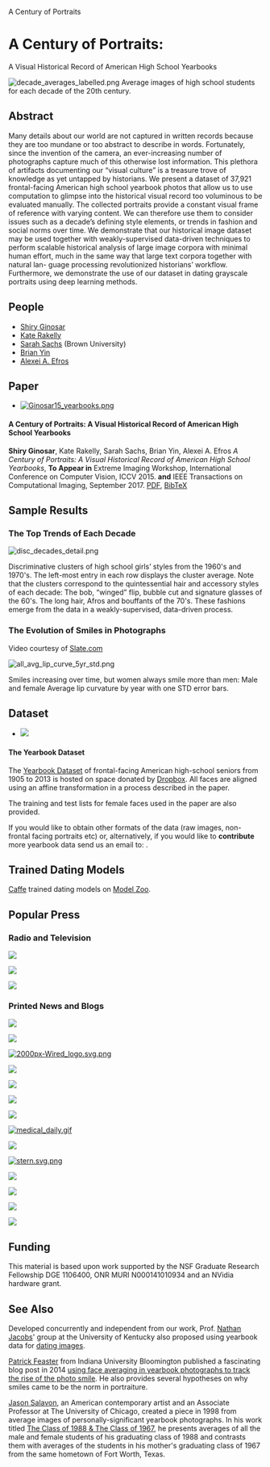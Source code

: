 A Century of Portraits

# A Century of Portraits:

A Visual Historical Record of American High School Yearbooks

 ![decade_averages_labelled.png](../_resources/29cf7f4adc03aec52ac124e7e8e63b03.png)
Average images of high school students for each decade of the 20th century.

## Abstract

Many details about our world are not captured in written records because they are too mundane or too abstract to describe in words. Fortunately, since the invention of the camera, an ever-increasing number of photographs capture much of this otherwise lost information. This plethora of artifacts documenting our “visual culture” is a treasure trove of knowledge as yet untapped by historians. We present a dataset of 37,921 frontal-facing American high school yearbook photos that allow us to use computation to glimpse into the historical visual record too voluminous to be evaluated manually. The collected portraits provide a constant visual frame of reference with varying content. We can therefore use them to consider issues such as a decade’s defining style elements, or trends in fashion and social norms over time. We demonstrate that our historical image dataset may be used together with weakly-supervised data-driven techniques to perform scalable historical analysis of large image corpora with minimal human effort, much in the same way that large text corpora together with natural lan- guage processing revolutionized historians’ workflow. Furthermore, we demonstrate the use of our dataset in dating grayscale portraits using deep learning methods.

## People

- [Shiry Ginosar](http://www.eecs.berkeley.edu/~shiry/)
- [Kate Rakelly](http://people.eecs.berkeley.edu/~rakelly/)
- [Sarah Sachs](http://www.sarahmsachs.com/) (Brown University)
- [Brian Yin](http://www.linkedin.com/pub/brian-yin/86/143/b83)
- [Alexei A. Efros](http://www.eecs.berkeley.edu/~efros/)

## Paper

- [![Ginosar15_yearbooks.png](../_resources/39e635c256deab5aef1b1f7d4421567f.png)](http://people.eecs.berkeley.edu/~shiry/publications/IEEE_yearbooks.pdf)

#### A Century of Portraits: A Visual Historical Record of American High School Yearbooks

 **Shiry Ginosar**, Kate Rakelly, Sarah Sachs, Brian Yin, Alexei A. Efros *A Century of Portraits: A Visual Historical Record of American High School Yearbooks*, **To Appear in** Extreme Imaging Workshop, International Conference on Computer Vision, ICCV 2015. **and** IEEE Transactions on Computational Imaging, September 2017. [PDF](http://people.eecs.berkeley.edu/~shiry/publications/IEEE_yearbooks.pdf), [BibTeX](http://people.eecs.berkeley.edu/~shiry/projects/yearbooks/yearbooks.html#yearbooks)

## Sample Results

### The Top Trends of Each Decade

 ![disc_decades_detail.png](../_resources/eede276480e7d65e54b9bbdae7820009.png)

Discriminative clusters of high school girls’ styles from the 1960's and 1970's. The left-most entry in each row displays the cluster average. Note that the clusters correspond to the quintessential hair and accessory styles of each decade: The bob, “winged” flip, bubble cut and signature glasses of the 60's. The long hair, Afros and bouffants of the 70's. These fashions emerge from the data in a weakly-supervised, data-driven process.

### The Evolution of Smiles in Photographs

Video courtesy of [Slate.com](http://www.slate.com/)

 ![all_avg_lip_curve_5yr_std.png](../_resources/eab73f6f97f206fa367b516025a0b573.png)

Smiles increasing over time, but women always smile more than men: Male and female Average lip curvature by year with one STD error bars.

## Dataset

- [![](../_resources/4a52ec4966402b8039ea7af5121146aa.png)](https://www.dropbox.com/s/ubjjoo0b2wz4vgz/faces_aligned_small_mirrored_co_aligned_cropped_cleaned.tar.gz?dl=0)

#### The Yearbook Dataset

The [Yearbook Dataset](https://www.dropbox.com/s/ubjjoo0b2wz4vgz/faces_aligned_small_mirrored_co_aligned_cropped_cleaned.tar.gz?dl=0) of frontal-facing American high-school seniors from 1905 to 2013 is hosted on space donated by [Dropbox](https://www.dropbox.com/). All faces are aligned using an affine transformation in a process described in the paper.

The training and test lists for female faces used in the paper are also provided.

If you would like to obtain other formats of the data (raw images, non-frontal facing portraits etc) or, alternatively, if you would like to **contribute** more yearbook data send us an email to: <shiry at eecs dot berkeley dot edu>.

## Trained Dating Models

 [Caffe](http://caffe.berkeleyvision.org/) trained dating models on [Model Zoo](https://github.com/BVLC/caffe/wiki/Model-Zoo#yearbook-photo-dating).

## Popular Press

### Radio and Television

 [![](../_resources/147eb363eb7af3aa935a929055a391b4.png)](http://www.today.com/health/smile-or-not-smile-evolution-faces-photos-over-100-years-t59016)

 [![](../_resources/8fa5e8cda27008efea75305e96ee3aca.png)](https://www.youtube.com/watch?v=upZBLqwDpS0)

 [![](../_resources/7ac3116ee75a0861bdbc31bade6a9070.png)](http://www.cbc.ca/radio/spark/304-yearbook-photo-analysis-social-media-imposters-and-more-1.3366518/what-your-yearbook-photo-says-about-social-evolution-1.3368450)

### Printed News and Blogs

 [![](../_resources/ccacac8009b6e25d37a15bc20a1f3480.png)](https://www.washingtonpost.com/news/wonk/wp/2015/12/01/researchers-have-discovered-a-surprising-reason-we-smile-in-photos/)

 [![](../_resources/c5fde49258b1000bcc688675bf221980.png)](http://www.technologyreview.com/view/543871/data-mining-reveals-how-smiling-evolved-during-a-century-of-yearbook-photos/)

 [![2000px-Wired_logo.svg.png](../_resources/aeee8ce1ec5ec57f4760bebc9d7001b7.png)](http://www.wired.co.uk/news/archive/2015-11/24/evolution-of-smiles-data-mining)

 [![](../_resources/90850a7791b704597c648e8dfec97c94.png)](http://www.slate.com/blogs/the_vault/2015/12/07/history_of_the_american_yearbook_photo.html)

 [![](../_resources/81a2507c8e696fff7c110a4350e6c406.png)](http://www.techtimes.com/articles/110383/20151126/software-reveals-how-smiling-evolved-during-100-years-of-yearbook-photos.htm)

 [![](../_resources/3d41e0e19470baaa11b28978f7f15125.png)](http://petapixel.com/2015/11/27/this-is-how-smiles-in-yearbook-photos-have-changed-over-the-past-100-years/)

 [![](../_resources/d2665a9e3b766a569f97641ef2aba1cd.png)](http://www.engadget.com/2015/11/27/yearbook-photos-evolution/)

 [![medical_daily.gif](../_resources/11bd9924b2be18f00109f43f541560d1.gif)](http://www.medicaldaily.com/say-cheese-yearkbook-photos-show-how-our-smiles-have-changed-last-100-years-364212)

 [![](../_resources/1cadce717dbdc99854be19eff953a679.png)](http://www.netzpiloten.de/algorithmus-fotografie-berkely-studie/)

 [![stern.svg.png](../_resources/9bccc4e36b2eed503d431ea7439f6060.png)](http://www.stern.de/panorama/wissen/mensch/portraetfotos-von-1900-bis-heute---evolution-des-laechelns-6578382.html)

 [![](../_resources/97a0327db711640bb9e0ce3ff58e2562.png)](http://www.smh.com.au/technology/sci-tech/the-evolution-of-the-smile-captured-in-100-years-of-yearbook-photos-20151127-gl9jhv.html)

 [![](../_resources/1d7211e71913cdbcc3f1671c3b1f17c4.png)](http://www.smithsonianmag.com/smart-news/yearbook-photos-show-how-smiles-have-widened-over-decades-180957437/?no-ist)

 [![](../_resources/fcbea64f028dbbfe8b7e9a93306bf18d.png)](http://www.refinery29.com/2015/11/98385/smiling-evolution-photography-yearbook-photos)

 [![](../_resources/b022ee06f3c0eafd976114b759895797.png)](http://www.livescience.com/53020-how-yearbook-photos-changed.html)

## Funding

This material is based upon work supported by the NSF Graduate Research Fellowship DGE 1106400, ONR MURI N000141010934 and an NVidia hardware grant.

## See Also

Developed concurrently and independent from our work, Prof. [Nathan Jacobs](http://cs.uky.edu/~jacobs/)' group at the University of Kentucky also proposed using yearbook data for [dating images](http://cs.uky.edu/~jacobs/papers/salem2016f2y.pdf).

 [Patrick Feaster](http://www.phonozoic.net/) from Indiana University Bloomington published a fascinating blog post in 2014 [using face averaging in yearbook photographs to track the rise of the photo smile](https://griffonagedotcom.wordpress.com/2014/12/18/say-cheese-using-face-averaging-to-track-the-rise-of-the-photo-smile/). He also provides several hypotheses on why smiles came to be the norm in portraiture.

 [Jason Salavon](https://en.wikipedia.org/wiki/Jason_Salavon), an American contemporary artist and an Associate Professor at The University of Chicago, created a piece in 1998 from average images of personally-significant yearbook photographs. In his work titled [The Class of 1988 & The Class of 1967](http://www.salavon.com/work/Class/), he presents averages of all the male and female students of his graduating class of 1988 and contrasts them with averages of the students in his mother's graduating class of 1967 from the same hometown of Fort Worth, Texas.